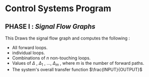 # Control Systems Program

## PHASE I : *Signal Flow Graphs*

This Draws the signal flow graph and computes the following :

- All forward loops.
- individual loops.
- Combinations of $n$ non-touching loops.
- Values of $Δ$ , $Δ_1$ , ..., $Δ_m$ , where $m$ is the number of forward paths.
- The system's overall transfer function $\frac{INPUT}{OUTPUT}$